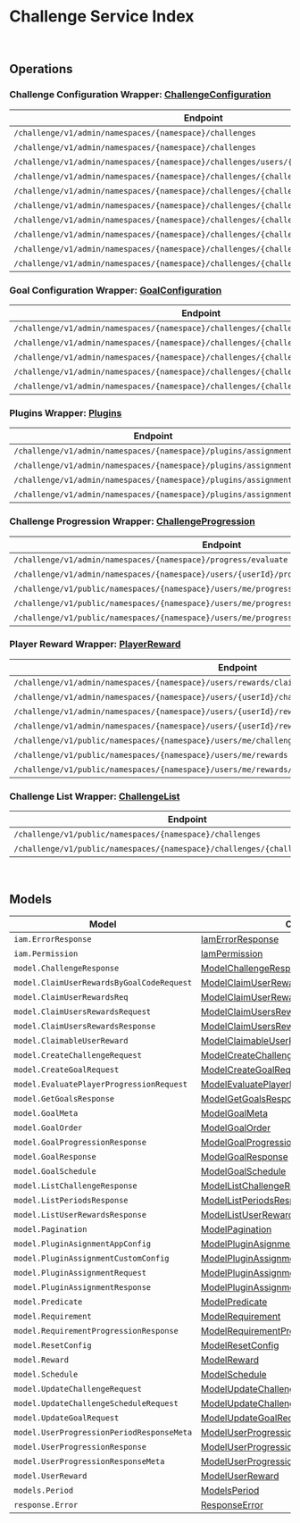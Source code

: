 [//]: # (Code generated. DO NOT EDIT.)

# Challenge Service Index

&nbsp;

## Operations

### Challenge Configuration Wrapper:  [ChallengeConfiguration](../../module-challenge/src/main/java/net/accelbyte/sdk/api/challenge/wrappers/ChallengeConfiguration.java)
| Endpoint | Method | ID | Class | Example |
|---|---|---|---|---|
| `/challenge/v1/admin/namespaces/{namespace}/challenges` | GET | AdminGetChallenges | [AdminGetChallenges](../../module-challenge/src/main/java/net/accelbyte/sdk/api/challenge/operations/challenge_configuration/AdminGetChallenges.java) | [AdminGetChallenges](../../samples/cli/src/main/java/net/accelbyte/sdk/cli/api/challenge/challenge_configuration/AdminGetChallenges.java) |
| `/challenge/v1/admin/namespaces/{namespace}/challenges` | POST | AdminCreateChallenge | [AdminCreateChallenge](../../module-challenge/src/main/java/net/accelbyte/sdk/api/challenge/operations/challenge_configuration/AdminCreateChallenge.java) | [AdminCreateChallenge](../../samples/cli/src/main/java/net/accelbyte/sdk/cli/api/challenge/challenge_configuration/AdminCreateChallenge.java) |
| `/challenge/v1/admin/namespaces/{namespace}/challenges/users/{userId}` | GET | AdminGetActiveChallenges | [AdminGetActiveChallenges](../../module-challenge/src/main/java/net/accelbyte/sdk/api/challenge/operations/challenge_configuration/AdminGetActiveChallenges.java) | [AdminGetActiveChallenges](../../samples/cli/src/main/java/net/accelbyte/sdk/cli/api/challenge/challenge_configuration/AdminGetActiveChallenges.java) |
| `/challenge/v1/admin/namespaces/{namespace}/challenges/{challengeCode}` | GET | AdminGetChallenge | [AdminGetChallenge](../../module-challenge/src/main/java/net/accelbyte/sdk/api/challenge/operations/challenge_configuration/AdminGetChallenge.java) | [AdminGetChallenge](../../samples/cli/src/main/java/net/accelbyte/sdk/cli/api/challenge/challenge_configuration/AdminGetChallenge.java) |
| `/challenge/v1/admin/namespaces/{namespace}/challenges/{challengeCode}` | PUT | AdminUpdateChallenge | [AdminUpdateChallenge](../../module-challenge/src/main/java/net/accelbyte/sdk/api/challenge/operations/challenge_configuration/AdminUpdateChallenge.java) | [AdminUpdateChallenge](../../samples/cli/src/main/java/net/accelbyte/sdk/cli/api/challenge/challenge_configuration/AdminUpdateChallenge.java) |
| `/challenge/v1/admin/namespaces/{namespace}/challenges/{challengeCode}` | DELETE | AdminDeleteChallenge | [AdminDeleteChallenge](../../module-challenge/src/main/java/net/accelbyte/sdk/api/challenge/operations/challenge_configuration/AdminDeleteChallenge.java) | [AdminDeleteChallenge](../../samples/cli/src/main/java/net/accelbyte/sdk/cli/api/challenge/challenge_configuration/AdminDeleteChallenge.java) |
| `/challenge/v1/admin/namespaces/{namespace}/challenges/{challengeCode}/periods` | GET | AdminGetPeriods | [AdminGetPeriods](../../module-challenge/src/main/java/net/accelbyte/sdk/api/challenge/operations/challenge_configuration/AdminGetPeriods.java) | [AdminGetPeriods](../../samples/cli/src/main/java/net/accelbyte/sdk/cli/api/challenge/challenge_configuration/AdminGetPeriods.java) |
| `/challenge/v1/admin/namespaces/{namespace}/challenges/{challengeCode}/randomize` | POST | AdminRandomizeChallenge | [AdminRandomizeChallenge](../../module-challenge/src/main/java/net/accelbyte/sdk/api/challenge/operations/challenge_configuration/AdminRandomizeChallenge.java) | [AdminRandomizeChallenge](../../samples/cli/src/main/java/net/accelbyte/sdk/cli/api/challenge/challenge_configuration/AdminRandomizeChallenge.java) |
| `/challenge/v1/admin/namespaces/{namespace}/challenges/{challengeCode}/tied` | DELETE | AdminDeleteTiedChallenge | [AdminDeleteTiedChallenge](../../module-challenge/src/main/java/net/accelbyte/sdk/api/challenge/operations/challenge_configuration/AdminDeleteTiedChallenge.java) | [AdminDeleteTiedChallenge](../../samples/cli/src/main/java/net/accelbyte/sdk/cli/api/challenge/challenge_configuration/AdminDeleteTiedChallenge.java) |
| `/challenge/v1/admin/namespaces/{namespace}/challenges/{challengeCode}/tied/schedule` | PUT | AdminUpdateTiedChallengeSchedule | [AdminUpdateTiedChallengeSchedule](../../module-challenge/src/main/java/net/accelbyte/sdk/api/challenge/operations/challenge_configuration/AdminUpdateTiedChallengeSchedule.java) | [AdminUpdateTiedChallengeSchedule](../../samples/cli/src/main/java/net/accelbyte/sdk/cli/api/challenge/challenge_configuration/AdminUpdateTiedChallengeSchedule.java) |

### Goal Configuration Wrapper:  [GoalConfiguration](../../module-challenge/src/main/java/net/accelbyte/sdk/api/challenge/wrappers/GoalConfiguration.java)
| Endpoint | Method | ID | Class | Example |
|---|---|---|---|---|
| `/challenge/v1/admin/namespaces/{namespace}/challenges/{challengeCode}/goals` | GET | AdminGetGoals | [AdminGetGoals](../../module-challenge/src/main/java/net/accelbyte/sdk/api/challenge/operations/goal_configuration/AdminGetGoals.java) | [AdminGetGoals](../../samples/cli/src/main/java/net/accelbyte/sdk/cli/api/challenge/goal_configuration/AdminGetGoals.java) |
| `/challenge/v1/admin/namespaces/{namespace}/challenges/{challengeCode}/goals` | POST | AdminCreateGoal | [AdminCreateGoal](../../module-challenge/src/main/java/net/accelbyte/sdk/api/challenge/operations/goal_configuration/AdminCreateGoal.java) | [AdminCreateGoal](../../samples/cli/src/main/java/net/accelbyte/sdk/cli/api/challenge/goal_configuration/AdminCreateGoal.java) |
| `/challenge/v1/admin/namespaces/{namespace}/challenges/{challengeCode}/goals/{code}` | GET | AdminGetGoal | [AdminGetGoal](../../module-challenge/src/main/java/net/accelbyte/sdk/api/challenge/operations/goal_configuration/AdminGetGoal.java) | [AdminGetGoal](../../samples/cli/src/main/java/net/accelbyte/sdk/cli/api/challenge/goal_configuration/AdminGetGoal.java) |
| `/challenge/v1/admin/namespaces/{namespace}/challenges/{challengeCode}/goals/{code}` | PUT | AdminUpdateGoals | [AdminUpdateGoals](../../module-challenge/src/main/java/net/accelbyte/sdk/api/challenge/operations/goal_configuration/AdminUpdateGoals.java) | [AdminUpdateGoals](../../samples/cli/src/main/java/net/accelbyte/sdk/cli/api/challenge/goal_configuration/AdminUpdateGoals.java) |
| `/challenge/v1/admin/namespaces/{namespace}/challenges/{challengeCode}/goals/{code}` | DELETE | AdminDeleteGoal | [AdminDeleteGoal](../../module-challenge/src/main/java/net/accelbyte/sdk/api/challenge/operations/goal_configuration/AdminDeleteGoal.java) | [AdminDeleteGoal](../../samples/cli/src/main/java/net/accelbyte/sdk/cli/api/challenge/goal_configuration/AdminDeleteGoal.java) |

### Plugins Wrapper:  [Plugins](../../module-challenge/src/main/java/net/accelbyte/sdk/api/challenge/wrappers/Plugins.java)
| Endpoint | Method | ID | Class | Example |
|---|---|---|---|---|
| `/challenge/v1/admin/namespaces/{namespace}/plugins/assignment` | GET | AdminGetAssignmentPlugin | [AdminGetAssignmentPlugin](../../module-challenge/src/main/java/net/accelbyte/sdk/api/challenge/operations/plugins/AdminGetAssignmentPlugin.java) | [AdminGetAssignmentPlugin](../../samples/cli/src/main/java/net/accelbyte/sdk/cli/api/challenge/plugins/AdminGetAssignmentPlugin.java) |
| `/challenge/v1/admin/namespaces/{namespace}/plugins/assignment` | PUT | AdminUpdateAssignmentPlugin | [AdminUpdateAssignmentPlugin](../../module-challenge/src/main/java/net/accelbyte/sdk/api/challenge/operations/plugins/AdminUpdateAssignmentPlugin.java) | [AdminUpdateAssignmentPlugin](../../samples/cli/src/main/java/net/accelbyte/sdk/cli/api/challenge/plugins/AdminUpdateAssignmentPlugin.java) |
| `/challenge/v1/admin/namespaces/{namespace}/plugins/assignment` | POST | AdminCreateAssignmentPlugin | [AdminCreateAssignmentPlugin](../../module-challenge/src/main/java/net/accelbyte/sdk/api/challenge/operations/plugins/AdminCreateAssignmentPlugin.java) | [AdminCreateAssignmentPlugin](../../samples/cli/src/main/java/net/accelbyte/sdk/cli/api/challenge/plugins/AdminCreateAssignmentPlugin.java) |
| `/challenge/v1/admin/namespaces/{namespace}/plugins/assignment` | DELETE | AdminDeleteAssignmentPlugin | [AdminDeleteAssignmentPlugin](../../module-challenge/src/main/java/net/accelbyte/sdk/api/challenge/operations/plugins/AdminDeleteAssignmentPlugin.java) | [AdminDeleteAssignmentPlugin](../../samples/cli/src/main/java/net/accelbyte/sdk/cli/api/challenge/plugins/AdminDeleteAssignmentPlugin.java) |

### Challenge Progression Wrapper:  [ChallengeProgression](../../module-challenge/src/main/java/net/accelbyte/sdk/api/challenge/wrappers/ChallengeProgression.java)
| Endpoint | Method | ID | Class | Example |
|---|---|---|---|---|
| `/challenge/v1/admin/namespaces/{namespace}/progress/evaluate` | POST | AdminEvaluateProgress | [AdminEvaluateProgress](../../module-challenge/src/main/java/net/accelbyte/sdk/api/challenge/operations/challenge_progression/AdminEvaluateProgress.java) | [AdminEvaluateProgress](../../samples/cli/src/main/java/net/accelbyte/sdk/cli/api/challenge/challenge_progression/AdminEvaluateProgress.java) |
| `/challenge/v1/admin/namespaces/{namespace}/users/{userId}/progress/{challengeCode}` | GET | AdminGetUserProgression | [AdminGetUserProgression](../../module-challenge/src/main/java/net/accelbyte/sdk/api/challenge/operations/challenge_progression/AdminGetUserProgression.java) | [AdminGetUserProgression](../../samples/cli/src/main/java/net/accelbyte/sdk/cli/api/challenge/challenge_progression/AdminGetUserProgression.java) |
| `/challenge/v1/public/namespaces/{namespace}/users/me/progress/evaluate` | POST | EvaluateMyProgress | [EvaluateMyProgress](../../module-challenge/src/main/java/net/accelbyte/sdk/api/challenge/operations/challenge_progression/EvaluateMyProgress.java) | [EvaluateMyProgress](../../samples/cli/src/main/java/net/accelbyte/sdk/cli/api/challenge/challenge_progression/EvaluateMyProgress.java) |
| `/challenge/v1/public/namespaces/{namespace}/users/me/progress/{challengeCode}` | GET | PublicGetUserProgression | [PublicGetUserProgression](../../module-challenge/src/main/java/net/accelbyte/sdk/api/challenge/operations/challenge_progression/PublicGetUserProgression.java) | [PublicGetUserProgression](../../samples/cli/src/main/java/net/accelbyte/sdk/cli/api/challenge/challenge_progression/PublicGetUserProgression.java) |
| `/challenge/v1/public/namespaces/{namespace}/users/me/progress/{challengeCode}/index/{index}` | GET | PublicGetPastUserProgression | [PublicGetPastUserProgression](../../module-challenge/src/main/java/net/accelbyte/sdk/api/challenge/operations/challenge_progression/PublicGetPastUserProgression.java) | [PublicGetPastUserProgression](../../samples/cli/src/main/java/net/accelbyte/sdk/cli/api/challenge/challenge_progression/PublicGetPastUserProgression.java) |

### Player Reward Wrapper:  [PlayerReward](../../module-challenge/src/main/java/net/accelbyte/sdk/api/challenge/wrappers/PlayerReward.java)
| Endpoint | Method | ID | Class | Example |
|---|---|---|---|---|
| `/challenge/v1/admin/namespaces/{namespace}/users/rewards/claim` | POST | AdminClaimUsersRewards | [AdminClaimUsersRewards](../../module-challenge/src/main/java/net/accelbyte/sdk/api/challenge/operations/player_reward/AdminClaimUsersRewards.java) | [AdminClaimUsersRewards](../../samples/cli/src/main/java/net/accelbyte/sdk/cli/api/challenge/player_reward/AdminClaimUsersRewards.java) |
| `/challenge/v1/admin/namespaces/{namespace}/users/{userId}/challenges/{challengeCode}/rewards/claim` | POST | AdminClaimUserRewardsByGoalCode | [AdminClaimUserRewardsByGoalCode](../../module-challenge/src/main/java/net/accelbyte/sdk/api/challenge/operations/player_reward/AdminClaimUserRewardsByGoalCode.java) | [AdminClaimUserRewardsByGoalCode](../../samples/cli/src/main/java/net/accelbyte/sdk/cli/api/challenge/player_reward/AdminClaimUserRewardsByGoalCode.java) |
| `/challenge/v1/admin/namespaces/{namespace}/users/{userId}/rewards` | GET | AdminGetUserRewards | [AdminGetUserRewards](../../module-challenge/src/main/java/net/accelbyte/sdk/api/challenge/operations/player_reward/AdminGetUserRewards.java) | [AdminGetUserRewards](../../samples/cli/src/main/java/net/accelbyte/sdk/cli/api/challenge/player_reward/AdminGetUserRewards.java) |
| `/challenge/v1/admin/namespaces/{namespace}/users/{userId}/rewards/claim` | POST | AdminClaimUserRewards | [AdminClaimUserRewards](../../module-challenge/src/main/java/net/accelbyte/sdk/api/challenge/operations/player_reward/AdminClaimUserRewards.java) | [AdminClaimUserRewards](../../samples/cli/src/main/java/net/accelbyte/sdk/cli/api/challenge/player_reward/AdminClaimUserRewards.java) |
| `/challenge/v1/public/namespaces/{namespace}/users/me/challenges/{challengeCode}/rewards/claim` | POST | PublicClaimUserRewardsByGoalCode | [PublicClaimUserRewardsByGoalCode](../../module-challenge/src/main/java/net/accelbyte/sdk/api/challenge/operations/player_reward/PublicClaimUserRewardsByGoalCode.java) | [PublicClaimUserRewardsByGoalCode](../../samples/cli/src/main/java/net/accelbyte/sdk/cli/api/challenge/player_reward/PublicClaimUserRewardsByGoalCode.java) |
| `/challenge/v1/public/namespaces/{namespace}/users/me/rewards` | GET | PublicGetUserRewards | [PublicGetUserRewards](../../module-challenge/src/main/java/net/accelbyte/sdk/api/challenge/operations/player_reward/PublicGetUserRewards.java) | [PublicGetUserRewards](../../samples/cli/src/main/java/net/accelbyte/sdk/cli/api/challenge/player_reward/PublicGetUserRewards.java) |
| `/challenge/v1/public/namespaces/{namespace}/users/me/rewards/claim` | POST | PublicClaimUserRewards | [PublicClaimUserRewards](../../module-challenge/src/main/java/net/accelbyte/sdk/api/challenge/operations/player_reward/PublicClaimUserRewards.java) | [PublicClaimUserRewards](../../samples/cli/src/main/java/net/accelbyte/sdk/cli/api/challenge/player_reward/PublicClaimUserRewards.java) |

### Challenge List Wrapper:  [ChallengeList](../../module-challenge/src/main/java/net/accelbyte/sdk/api/challenge/wrappers/ChallengeList.java)
| Endpoint | Method | ID | Class | Example |
|---|---|---|---|---|
| `/challenge/v1/public/namespaces/{namespace}/challenges` | GET | GetChallenges | [GetChallenges](../../module-challenge/src/main/java/net/accelbyte/sdk/api/challenge/operations/challenge_list/GetChallenges.java) | [GetChallenges](../../samples/cli/src/main/java/net/accelbyte/sdk/cli/api/challenge/challenge_list/GetChallenges.java) |
| `/challenge/v1/public/namespaces/{namespace}/challenges/{challengeCode}/goals` | GET | PublicGetScheduledGoals | [PublicGetScheduledGoals](../../module-challenge/src/main/java/net/accelbyte/sdk/api/challenge/operations/challenge_list/PublicGetScheduledGoals.java) | [PublicGetScheduledGoals](../../samples/cli/src/main/java/net/accelbyte/sdk/cli/api/challenge/challenge_list/PublicGetScheduledGoals.java) |


&nbsp;

## Models

| Model | Class |
|---|---|
| `iam.ErrorResponse` | [IamErrorResponse](../../module-challenge/src/main/java/net/accelbyte/sdk/api/challenge/models/IamErrorResponse.java) |
| `iam.Permission` | [IamPermission](../../module-challenge/src/main/java/net/accelbyte/sdk/api/challenge/models/IamPermission.java) |
| `model.ChallengeResponse` | [ModelChallengeResponse](../../module-challenge/src/main/java/net/accelbyte/sdk/api/challenge/models/ModelChallengeResponse.java) |
| `model.ClaimUserRewardsByGoalCodeRequest` | [ModelClaimUserRewardsByGoalCodeRequest](../../module-challenge/src/main/java/net/accelbyte/sdk/api/challenge/models/ModelClaimUserRewardsByGoalCodeRequest.java) |
| `model.ClaimUserRewardsReq` | [ModelClaimUserRewardsReq](../../module-challenge/src/main/java/net/accelbyte/sdk/api/challenge/models/ModelClaimUserRewardsReq.java) |
| `model.ClaimUsersRewardsRequest` | [ModelClaimUsersRewardsRequest](../../module-challenge/src/main/java/net/accelbyte/sdk/api/challenge/models/ModelClaimUsersRewardsRequest.java) |
| `model.ClaimUsersRewardsResponse` | [ModelClaimUsersRewardsResponse](../../module-challenge/src/main/java/net/accelbyte/sdk/api/challenge/models/ModelClaimUsersRewardsResponse.java) |
| `model.ClaimableUserReward` | [ModelClaimableUserReward](../../module-challenge/src/main/java/net/accelbyte/sdk/api/challenge/models/ModelClaimableUserReward.java) |
| `model.CreateChallengeRequest` | [ModelCreateChallengeRequest](../../module-challenge/src/main/java/net/accelbyte/sdk/api/challenge/models/ModelCreateChallengeRequest.java) |
| `model.CreateGoalRequest` | [ModelCreateGoalRequest](../../module-challenge/src/main/java/net/accelbyte/sdk/api/challenge/models/ModelCreateGoalRequest.java) |
| `model.EvaluatePlayerProgressionRequest` | [ModelEvaluatePlayerProgressionRequest](../../module-challenge/src/main/java/net/accelbyte/sdk/api/challenge/models/ModelEvaluatePlayerProgressionRequest.java) |
| `model.GetGoalsResponse` | [ModelGetGoalsResponse](../../module-challenge/src/main/java/net/accelbyte/sdk/api/challenge/models/ModelGetGoalsResponse.java) |
| `model.GoalMeta` | [ModelGoalMeta](../../module-challenge/src/main/java/net/accelbyte/sdk/api/challenge/models/ModelGoalMeta.java) |
| `model.GoalOrder` | [ModelGoalOrder](../../module-challenge/src/main/java/net/accelbyte/sdk/api/challenge/models/ModelGoalOrder.java) |
| `model.GoalProgressionResponse` | [ModelGoalProgressionResponse](../../module-challenge/src/main/java/net/accelbyte/sdk/api/challenge/models/ModelGoalProgressionResponse.java) |
| `model.GoalResponse` | [ModelGoalResponse](../../module-challenge/src/main/java/net/accelbyte/sdk/api/challenge/models/ModelGoalResponse.java) |
| `model.GoalSchedule` | [ModelGoalSchedule](../../module-challenge/src/main/java/net/accelbyte/sdk/api/challenge/models/ModelGoalSchedule.java) |
| `model.ListChallengeResponse` | [ModelListChallengeResponse](../../module-challenge/src/main/java/net/accelbyte/sdk/api/challenge/models/ModelListChallengeResponse.java) |
| `model.ListPeriodsResponse` | [ModelListPeriodsResponse](../../module-challenge/src/main/java/net/accelbyte/sdk/api/challenge/models/ModelListPeriodsResponse.java) |
| `model.ListUserRewardsResponse` | [ModelListUserRewardsResponse](../../module-challenge/src/main/java/net/accelbyte/sdk/api/challenge/models/ModelListUserRewardsResponse.java) |
| `model.Pagination` | [ModelPagination](../../module-challenge/src/main/java/net/accelbyte/sdk/api/challenge/models/ModelPagination.java) |
| `model.PluginAsignmentAppConfig` | [ModelPluginAsignmentAppConfig](../../module-challenge/src/main/java/net/accelbyte/sdk/api/challenge/models/ModelPluginAsignmentAppConfig.java) |
| `model.PluginAssignmentCustomConfig` | [ModelPluginAssignmentCustomConfig](../../module-challenge/src/main/java/net/accelbyte/sdk/api/challenge/models/ModelPluginAssignmentCustomConfig.java) |
| `model.PluginAssignmentRequest` | [ModelPluginAssignmentRequest](../../module-challenge/src/main/java/net/accelbyte/sdk/api/challenge/models/ModelPluginAssignmentRequest.java) |
| `model.PluginAssignmentResponse` | [ModelPluginAssignmentResponse](../../module-challenge/src/main/java/net/accelbyte/sdk/api/challenge/models/ModelPluginAssignmentResponse.java) |
| `model.Predicate` | [ModelPredicate](../../module-challenge/src/main/java/net/accelbyte/sdk/api/challenge/models/ModelPredicate.java) |
| `model.Requirement` | [ModelRequirement](../../module-challenge/src/main/java/net/accelbyte/sdk/api/challenge/models/ModelRequirement.java) |
| `model.RequirementProgressionResponse` | [ModelRequirementProgressionResponse](../../module-challenge/src/main/java/net/accelbyte/sdk/api/challenge/models/ModelRequirementProgressionResponse.java) |
| `model.ResetConfig` | [ModelResetConfig](../../module-challenge/src/main/java/net/accelbyte/sdk/api/challenge/models/ModelResetConfig.java) |
| `model.Reward` | [ModelReward](../../module-challenge/src/main/java/net/accelbyte/sdk/api/challenge/models/ModelReward.java) |
| `model.Schedule` | [ModelSchedule](../../module-challenge/src/main/java/net/accelbyte/sdk/api/challenge/models/ModelSchedule.java) |
| `model.UpdateChallengeRequest` | [ModelUpdateChallengeRequest](../../module-challenge/src/main/java/net/accelbyte/sdk/api/challenge/models/ModelUpdateChallengeRequest.java) |
| `model.UpdateChallengeScheduleRequest` | [ModelUpdateChallengeScheduleRequest](../../module-challenge/src/main/java/net/accelbyte/sdk/api/challenge/models/ModelUpdateChallengeScheduleRequest.java) |
| `model.UpdateGoalRequest` | [ModelUpdateGoalRequest](../../module-challenge/src/main/java/net/accelbyte/sdk/api/challenge/models/ModelUpdateGoalRequest.java) |
| `model.UserProgressionPeriodResponseMeta` | [ModelUserProgressionPeriodResponseMeta](../../module-challenge/src/main/java/net/accelbyte/sdk/api/challenge/models/ModelUserProgressionPeriodResponseMeta.java) |
| `model.UserProgressionResponse` | [ModelUserProgressionResponse](../../module-challenge/src/main/java/net/accelbyte/sdk/api/challenge/models/ModelUserProgressionResponse.java) |
| `model.UserProgressionResponseMeta` | [ModelUserProgressionResponseMeta](../../module-challenge/src/main/java/net/accelbyte/sdk/api/challenge/models/ModelUserProgressionResponseMeta.java) |
| `model.UserReward` | [ModelUserReward](../../module-challenge/src/main/java/net/accelbyte/sdk/api/challenge/models/ModelUserReward.java) |
| `models.Period` | [ModelsPeriod](../../module-challenge/src/main/java/net/accelbyte/sdk/api/challenge/models/ModelsPeriod.java) |
| `response.Error` | [ResponseError](../../module-challenge/src/main/java/net/accelbyte/sdk/api/challenge/models/ResponseError.java) |
